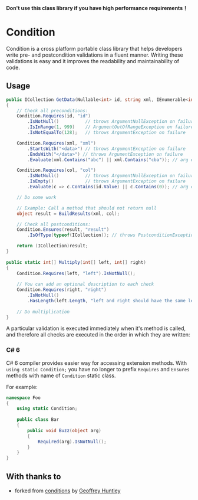 **Don't use this class library if you have high performance requirements！**

# Condition

Condition is a cross platform portable class library that helps developers write pre- and postcondition validations in a fluent manner. Writing these validations is easy and it improves the readability and maintainability of code.

## Usage

```csharp
public ICollection GetData(Nullable<int> id, string xml, IEnumerable<int> col)
{
    // Check all preconditions:
    Condition.Requires(id, "id")
        .IsNotNull()          // throws ArgumentNullException on failure
        .IsInRange(1, 999)    // ArgumentOutOfRangeException on failure
        .IsNotEqualTo(128);   // throws ArgumentException on failure

    Condition.Requires(xml, "xml")
        .StartsWith("<data>") // throws ArgumentException on failure
        .EndsWith("</data>") // throws ArgumentException on failure
        .Evaluate(xml.Contains("abc") || xml.Contains("cba")); // arg ex

    Condition.Requires(col, "col")
        .IsNotNull()          // throws ArgumentNullException on failure
        .IsEmpty()            // throws ArgumentException on failure
        .Evaluate(c => c.Contains(id.Value) || c.Contains(0)); // arg ex

    // Do some work

    // Example: Call a method that should not return null
    object result = BuildResults(xml, col);

    // Check all postconditions:
    Condition.Ensures(result, "result")
        .IsOfType(typeof(ICollection)); // throws PostconditionException on failure

    return (ICollection)result;
}
    
public static int[] Multiply(int[] left, int[] right)
{
    Condition.Requires(left, "left").IsNotNull();
    
    // You can add an optional description to each check
    Condition.Requires(right, "right")
        .IsNotNull()
        .HasLength(left.Length, "left and right should have the same length");
    
    // Do multiplication
}
```
    
A particular validation is executed immediately when it's method is called, and therefore all checks are executed in the order in which they are written:

### C# 6

C# 6 compiler provides easier way for accessing extension methods. With `using static Condition;` you have no longer to prefix `Requires` and `Ensures` methods with name of `Condition` static class. 

For example:

```csharp
namespace Foo
{
    using static Condition; 
    
    public class Bar
    {
        public void Buzz(object arg)
        {
            Required(arg).IsNotNull();
        }
    }    
}
```

## With thanks to
- forked from [conditions](https://github.com/ghuntley/conditions) by [Geoffrey Huntley](https://github.com/ghuntley)
